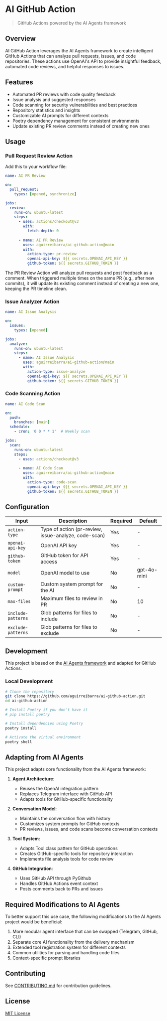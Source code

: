 # AI GitHub Action

> GitHub Actions powered by the AI Agents framework

## Overview

AI GitHub Action leverages the AI Agents framework to create intelligent GitHub Actions that can analyze pull requests, issues, and code repositories. These actions use OpenAI's API to provide insightful feedback, automated code reviews, and helpful responses to issues.

## Features

- Automated PR reviews with code quality feedback
- Issue analysis and suggested responses
- Code scanning for security vulnerabilities and best practices
- Repository statistics and insights
- Customizable AI prompts for different contexts
- Poetry dependency management for consistent environments
- Update existing PR review comments instead of creating new ones

## Usage

### Pull Request Review Action

Add this to your workflow file:

```yaml
name: AI PR Review

on:
  pull_request:
    types: [opened, synchronize]

jobs:
  review:
    runs-on: ubuntu-latest
    steps:
      - uses: actions/checkout@v3
        with:
          fetch-depth: 0
          
      - name: AI PR Review
        uses: aguirreibarra/ai-github-action@main
        with:
          action-type: pr-review
          openai-api-key: ${{ secrets.OPENAI_API_KEY }}
          github-token: ${{ secrets.GITHUB_TOKEN }}
```

The PR Review Action will analyze pull requests and post feedback as a comment. When triggered multiple times on the same PR (e.g., after new commits), it will update its existing comment instead of creating a new one, keeping the PR timeline clean.

### Issue Analyzer Action

```yaml
name: AI Issue Analysis

on:
  issues:
    types: [opened]

jobs:
  analyze:
    runs-on: ubuntu-latest
    steps:
      - name: AI Issue Analysis
        uses: aguirreibarra/ai-github-action@main
        with:
          action-type: issue-analyze
          openai-api-key: ${{ secrets.OPENAI_API_KEY }}
          github-token: ${{ secrets.GITHUB_TOKEN }}
```

### Code Scanning Action

```yaml
name: AI Code Scan

on:
  push:
    branches: [main]
  schedule:
    - cron: '0 0 * * 1'  # Weekly scan

jobs:
  scan:
    runs-on: ubuntu-latest
    steps:
      - uses: actions/checkout@v3
      
      - name: AI Code Scan
        uses: aguirreibarra/ai-github-action@main
        with:
          action-type: code-scan
          openai-api-key: ${{ secrets.OPENAI_API_KEY }}
          github-token: ${{ secrets.GITHUB_TOKEN }}
```

## Configuration

| Input | Description | Required | Default |
|-------|-------------|----------|---------|
| `action-type` | Type of action (pr-review, issue-analyze, code-scan) | Yes | - |
| `openai-api-key` | OpenAI API key | Yes | - |
| `github-token` | GitHub token for API access | Yes | - |
| `model` | OpenAI model to use | No | gpt-4o-mini |
| `custom-prompt` | Custom system prompt for the AI | No | - |
| `max-files` | Maximum files to review in PR | No | 10 |
| `include-patterns` | Glob patterns for files to include | No | - |
| `exclude-patterns` | Glob patterns for files to exclude | No | - |

## Development

This project is based on the [AI Agents framework](https://github.com/aguirreibarra/ai-agents) and adapted for GitHub Actions.

### Local Development

```bash
# Clone the repository
git clone https://github.com/aguirreibarra/ai-github-action.git
cd ai-github-action

# Install Poetry if you don't have it
# pip install poetry

# Install dependencies using Poetry
poetry install

# Activate the virtual environment
poetry shell
```

## Adapting from AI Agents

This project adapts core functionality from the AI Agents framework:

1. **Agent Architecture**:
   - Reuses the OpenAI integration pattern
   - Replaces Telegram interface with GitHub API
   - Adapts tools for GitHub-specific functionality

2. **Conversation Model**:
   - Maintains the conversation flow with history
   - Customizes system prompts for GitHub contexts
   - PR reviews, issues, and code scans become conversation contexts

3. **Tool System**:
   - Adapts Tool class pattern for GitHub operations
   - Creates GitHub-specific tools for repository interaction
   - Implements file analysis tools for code review

4. **GitHub Integration**:
   - Uses GitHub API through PyGithub
   - Handles GitHub Actions event context
   - Posts comments back to PRs and issues

## Required Modifications to AI Agents

To better support this use case, the following modifications to the AI Agents project would be beneficial:

1. More modular agent interface that can be swapped (Telegram, GitHub, CLI)
2. Separate core AI functionality from the delivery mechanism
3. Extended tool registration system for different contexts
4. Common utilities for parsing and handling code files
5. Context-specific prompt libraries

## Contributing

See [CONTRIBUTING.md](CONTRIBUTING.md) for contribution guidelines.

## License

[MIT License](LICENSE)